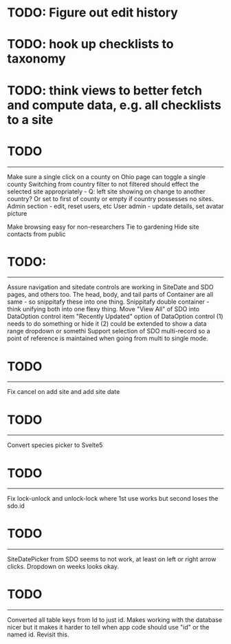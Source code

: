 
# TODO: Figure out edit history
# TODO: hook up checklists to taxonomy
# TODO: think views to better fetch and compute data, e.g. all checklists to a site

# TODO
----
Make sure a single click on a county on Ohio page can toggle a single county
Switching from country filter to not filtered should effect the selected site appropriately - Q: left site showing on change to another country?  Or set to first of county or empty if country possesses no sites.
Admin section - edit, reset users, etc
User admin - update details, set avatar picture

Make browsing easy for non-researchers
Tie to gardening
Hide site contacts from public

# TODO:
---
Assure navigation and sitedate controls are working in SiteDate and SDO pages, and others too.
The head, body, and tail parts of Container are all same - so snippitafy these into one thing.
Snippitafy double container - think unifying both into one flexy thing.
Move "View All" of SDO into DataOption control item
"Recently Updated" option of DataOption control (1) needs to do something or hide it (2) could be extended to show a data range dropdown or somethi
Support selection of SDO multi-record so a point of reference is maintained when going from multi to single mode.

# TODO
---
Fix cancel on add site and add site date

# TODO
---
Convert species picker to Svelte5

# TODO
---
Fix lock-unlock and unlock-lock where 1st use works but second loses the sdo.id

# TODO
---
SiteDatePicker from SDO seems to not work, at least on left or right arrow clicks.  Dropdown on weeks looks okay.

# TODO
---
Converted all table keys from <table name>Id to just id.  Makes working with the database nicer but it makes it harder to tell
when app code should use "id" or the named id.  Revisit this.
